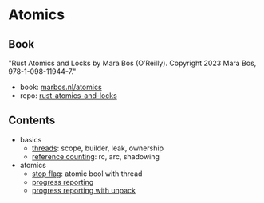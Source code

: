 # Atomics

## Book

"Rust Atomics and Locks by Mara Bos (O’Reilly). Copyright 2023 Mara Bos, 978-1-098-11944-7."

- book: [marbos.nl/atomics](https://marabos.nl/atomics/)
- repo: [rust-atomics-and-locks](https://github.com/m-ou-se/rust-atomics-and-locks)

## Contents

- basics
  - [threads](basics/threads/README.md): scope, builder, leak, ownership
  - [reference counting](basics/reference_counting/README.md): rc, arc, shadowing
- atomics
  - [stop flag](atomics/stop_flag/README.md): atomic bool with thread
  - [progress reporting](atomics/progress_reporting/README.md)
  - [progress reporting with unpack](atomics/progress_reporting_unpack/README.md)

